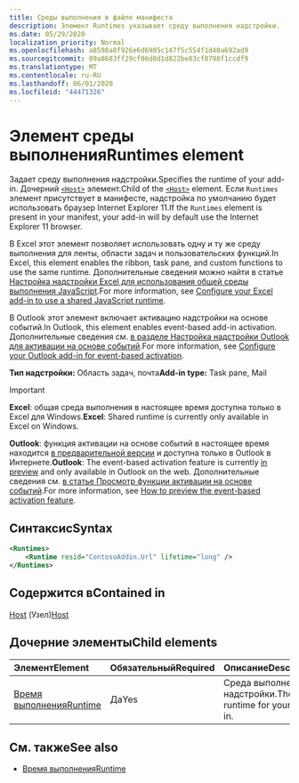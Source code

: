 ```yaml
---
title: Среды выполнения в файле манифеста
description: Элемент Runtimes указывает среду выполнения надстройки.
ms.date: 05/29/2020
localization_priority: Normal
ms.openlocfilehash: a8598a8f926e6d6905c147f5c554f1d40a692ad9
ms.sourcegitcommit: 09a8683ff29cf06d0d1d822be83cf0798f1ccdf9
ms.translationtype: MT
ms.contentlocale: ru-RU
ms.lasthandoff: 06/01/2020
ms.locfileid: "44471326"
---
```

# <a name="runtimes-element"></a><span data-ttu-id="41bf0-103">Элемент среды выполнения</span><span class="sxs-lookup"><span data-stu-id="41bf0-103">Runtimes element</span></span>

<span data-ttu-id="41bf0-104">Задает среду выполнения надстройки.</span><span class="sxs-lookup"><span data-stu-id="41bf0-104">Specifies the runtime of your add-in.</span></span> <span data-ttu-id="41bf0-105">Дочерний [`<Host>`](host.md) элемент.</span><span class="sxs-lookup"><span data-stu-id="41bf0-105">Child of the [`<Host>`](host.md) element.</span></span> <span data-ttu-id="41bf0-106">Если `Runtimes` элемент присутствует в манифесте, надстройка по умолчанию будет использовать браузер Internet Explorer 11.</span><span class="sxs-lookup"><span data-stu-id="41bf0-106">If the `Runtimes` element is present in your manifest, your add-in will by default use the Internet Explorer 11 browser.</span></span>

<span data-ttu-id="41bf0-107">В Excel этот элемент позволяет использовать одну и ту же среду выполнения для ленты, области задач и пользовательских функций.</span><span class="sxs-lookup"><span data-stu-id="41bf0-107">In Excel, this element enables the ribbon, task pane, and custom functions to use the same runtime.</span></span> <span data-ttu-id="41bf0-108">Дополнительные сведения можно найти в статье [Настройка надстройки Excel для использования общей среды выполнения JavaScript](../../excel/configure-your-add-in-to-use-a-shared-runtime.md).</span><span class="sxs-lookup"><span data-stu-id="41bf0-108">For more information, see [Configure your Excel add-in to use a shared JavaScript runtime](../../excel/configure-your-add-in-to-use-a-shared-runtime.md).</span></span>

<span data-ttu-id="41bf0-109">В Outlook этот элемент включает активацию надстройки на основе событий.</span><span class="sxs-lookup"><span data-stu-id="41bf0-109">In Outlook, this element enables event-based add-in activation.</span></span> <span data-ttu-id="41bf0-110">Дополнительные сведения см. [в разделе Настройка надстройки Outlook для активации на основе событий](../../outlook/autolaunch.md).</span><span class="sxs-lookup"><span data-stu-id="41bf0-110">For more information, see [Configure your Outlook add-in for event-based activation](../../outlook/autolaunch.md).</span></span>

<span data-ttu-id="41bf0-111">**Тип надстройки:** Область задач, почта</span><span class="sxs-lookup"><span data-stu-id="41bf0-111">**Add-in type:** Task pane, Mail</span></span>

> [!IMPORTANT]
> <span data-ttu-id="41bf0-112">**Excel**: общая среда выполнения в настоящее время доступна только в Excel для Windows.</span><span class="sxs-lookup"><span data-stu-id="41bf0-112">**Excel**: Shared runtime is currently only available in Excel on Windows.</span></span>
>
> <span data-ttu-id="41bf0-113">**Outlook**: функция активации на основе событий в настоящее время находится [в предварительной версии](../../reference/objectmodel/preview-requirement-set/outlook-requirement-set-preview.md) и доступна только в Outlook в Интернете.</span><span class="sxs-lookup"><span data-stu-id="41bf0-113">**Outlook**: The event-based activation feature is currently [in preview](../../reference/objectmodel/preview-requirement-set/outlook-requirement-set-preview.md) and only available in Outlook on the web.</span></span> <span data-ttu-id="41bf0-114">Дополнительные сведения см. [в статье Просмотр функции активации на основе событий](../../outlook/autolaunch.md#how-to-preview-the-event-based-activation-feature).</span><span class="sxs-lookup"><span data-stu-id="41bf0-114">For more information, see [How to preview the event-based activation feature](../../outlook/autolaunch.md#how-to-preview-the-event-based-activation-feature).</span></span>

## <a name="syntax"></a><span data-ttu-id="41bf0-115">Синтаксис</span><span class="sxs-lookup"><span data-stu-id="41bf0-115">Syntax</span></span>

```XML
<Runtimes>
    <Runtime resid="ContosoAddin.Url" lifetime="long" />
</Runtimes>
```

## <a name="contained-in"></a><span data-ttu-id="41bf0-116">Содержится в</span><span class="sxs-lookup"><span data-stu-id="41bf0-116">Contained in</span></span>

<span data-ttu-id="41bf0-117">[Host](host.md) (Узел)</span><span class="sxs-lookup"><span data-stu-id="41bf0-117">[Host](host.md)</span></span>

## <a name="child-elements"></a><span data-ttu-id="41bf0-118">Дочерние элементы</span><span class="sxs-lookup"><span data-stu-id="41bf0-118">Child elements</span></span>

|  <span data-ttu-id="41bf0-119">Элемент</span><span class="sxs-lookup"><span data-stu-id="41bf0-119">Element</span></span> |  <span data-ttu-id="41bf0-120">Обязательный</span><span class="sxs-lookup"><span data-stu-id="41bf0-120">Required</span></span>  |  <span data-ttu-id="41bf0-121">Описание</span><span class="sxs-lookup"><span data-stu-id="41bf0-121">Description</span></span>  |
|:-----|:-----|:-----|
| [<span data-ttu-id="41bf0-122">Время выполнения</span><span class="sxs-lookup"><span data-stu-id="41bf0-122">Runtime</span></span>](runtime.md) | <span data-ttu-id="41bf0-123">Да</span><span class="sxs-lookup"><span data-stu-id="41bf0-123">Yes</span></span> |  <span data-ttu-id="41bf0-124">Среда выполнения надстройки.</span><span class="sxs-lookup"><span data-stu-id="41bf0-124">The runtime for your add-in.</span></span> |

## <a name="see-also"></a><span data-ttu-id="41bf0-125">См. также</span><span class="sxs-lookup"><span data-stu-id="41bf0-125">See also</span></span>

- [<span data-ttu-id="41bf0-126">Время выполнения</span><span class="sxs-lookup"><span data-stu-id="41bf0-126">Runtime</span></span>](runtime.md)
